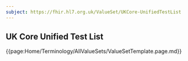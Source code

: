 ```yaml
---
subject: https://fhir.hl7.org.uk/ValueSet/UKCore-UnifiedTestList
---
```

## UK Core Unified Test List

{{page:Home/Terminology/AllValueSets/ValueSetTemplate.page.md}}